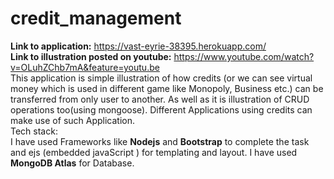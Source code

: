 # credit_management
**Link to application:** https://vast-eyrie-38395.herokuapp.com/  </br>
**Link to illustration posted on youtube:** https://www.youtube.com/watch?v=OLuhZChb7mA&feature=youtu.be </br>
This application is simple illustration of how credits (or we can see virtual money which is used in different game like Monopoly, Business etc.) can be transferred from only user to another. As well as it is illustration of CRUD operations too(using mongoose). Different Applications using credits can make use of such Application. </br>
Tech stack: </br>
I have used Frameworks like **Nodejs** and **Bootstrap** to complete the task and ejs (embedded javaScript ) for templating and layout. I have used **MongoDB Atlas** for Database.
